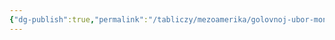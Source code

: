```yaml
---
{"dg-publish":true,"permalink":"/tabliczy/mezoamerika/golovnoj-ubor-montesumy-iz-perev/","dgPassFrontmatter":true}
---
```



